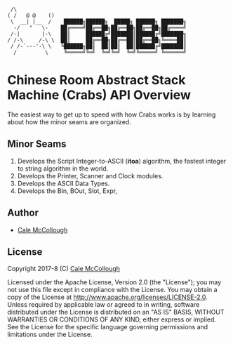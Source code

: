 ```
 /\
( /   @ @    ()   
 \  __| |__  /    ██████╗██████╗  █████╗ ██████╗ ███████╗
  -/   "   \-    ██╔════╝██╔══██╗██╔══██╗██╔══██╗██╔════╝
 /-|       |-\   ██║     ██████╔╝███████║██████╔╝███████╗
/ /-\     /-\ \  ██║     ██╔══██╗██╔══██║██╔══██╗╚════██║
 / /-`---'-\ \   ╚██████╗██║  ██║██║  ██║██████╔╝███████║
  /         \     ╚═════╝╚═╝  ╚═╝╚═╝  ╚═╝╚═════╝ ╚══════╝
```

# Chinese Room Abstract Stack Machine (Crabs) API Overview

The easiest way to get up to speed with how Crabs works is by learning about
how the minor seams are organized.

## Minor Seams

1. Develops the Script Integer-to-ASCII (**itoa**) algorithm, the fastest integer to string algorithm in the world.
2. Develops the Printer, Scanner and Clock modules.
3. Develops the ASCII Data Types.
4. Develops the BIn, BOut, Slot, Expr,

## Author

* [Cale McCollough](https://calemccollough.github.io)

## License

Copyright 2017-8 (C) [Cale McCollough](mailto:calemccollough@gmail.com)

Licensed under the Apache License, Version 2.0 (the "License"); you may not use
this file except in compliance with the License. You may obtain a copy of the
License at http://www.apache.org/licenses/LICENSE-2.0. Unless required by applicable law or agreed to in writing, software distributed
under the License is distributed on an "AS IS" BASIS, WITHOUT WARRANTIES OR
CONDITIONS OF ANY KIND, either express or implied. See the License for the
specific language governing permissions and limitations under the License.
